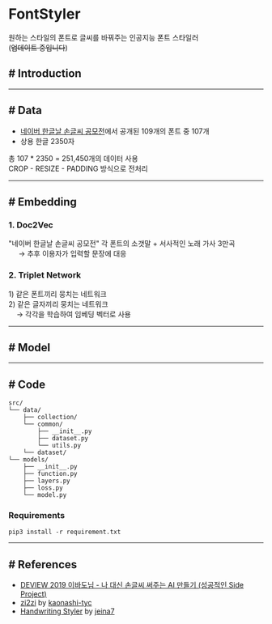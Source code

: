 # FontStyler
원하는 스타일의 폰트로 글씨를 바꿔주는 인공지능 폰트 스타일러 <br/>
(~~업데이트 중입니다~~)

## # Introduction


---
## # Data
- [네이버 한글날 손글씨 공모전](https://clova.ai/handwriting/list.html)에서 공개된 109개의 폰트 중 107개
- 상용 한글 2350자

총 107 * 2350 = 251,450개의 데이터 사용 <br/>
CROP - RESIZE - PADDING 방식으로 전처리

---
## # Embedding

### 1. Doc2Vec
"네이버 한글날 손글씨 공모전" 각 폰트의 소갯말 + 서사적인 노래 가사 3만곡 <br/>
&nbsp;&nbsp;&nbsp;&nbsp; → 추후 이용자가 입력할 문장에 대응

### 2. Triplet Network
1\) 같은 폰트끼리 뭉치는 네트워크 <br/>
2\) 같은 글자끼리 뭉치는 네트워크 <br/>
&nbsp;&nbsp;&nbsp; → 각각을 학습하여 임베딩 벡터로 사용

---

## # Model

---
## # Code
```
src/
└── data/
    ├── collection/
    └── common/
        ├── __init__.py
        ├── dataset.py
        └── utils.py
    └── dataset/
└── models/
    ├── __init__.py
    ├── function.py
    ├── layers.py
    ├── loss.py 
    └── model.py
```

### Requirements
```
pip3 install -r requirement.txt
```

---
## # References
- [DEVIEW 2019 이바도님 - 나 대신 손글씨 써주는 AI 만들기 (성공적인 Side Project)](https://deview.kr/2019/schedule/294)
- [zi2zi](https://github.com/kaonashi-tyc) by [kaonashi-tyc](https://github.com/kaonashi-tyc/zi2zi)
- [Handwriting Styler](https://github.com/jeina7/Handwriting_styler) by [jeina7](https://github.com/jeina7)
